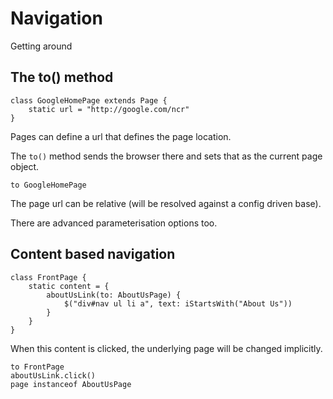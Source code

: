# Navigation

Getting around

## The to() method

    class GoogleHomePage extends Page {
        static url = "http://google.com/ncr"
    }
    
Pages can define a url that defines the page location.

The `to()` method sends the browser there and sets that as the current page object.

    to GoogleHomePage

The page url can be relative (will be resolved against a config driven base).

There are advanced parameterisation options too.

## Content based navigation

    class FrontPage {
        static content = {
            aboutUsLink(to: AboutUsPage) { 
                $("div#nav ul li a", text: iStartsWith("About Us"))
            }
        }
    }

When this content is clicked, the underlying page will be changed implicitly.

    to FrontPage
    aboutUsLink.click()
    page instanceof AboutUsPage
